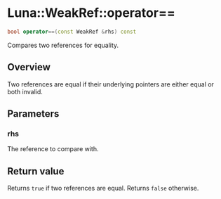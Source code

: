 # Luna::WeakRef::operator==

```c++
bool operator==(const WeakRef &rhs) const
```

Compares two references for equality. 

## Overview
Two references are equal if their underlying pointers are either equal or both invalid. 

## Parameters
### rhs
The reference to compare with. 

## Return value
Returns `true` if two references are equal. Returns `false` otherwise. 

